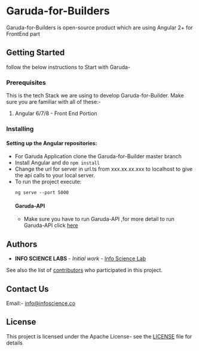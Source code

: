 # Garuda-for-Builders
Garuda-for-Builders is open-source product which are using Angular 2+ for FrontEnd part

## Getting Started

follow the below instructions to Start with Garuda-

### Prerequisites
This is the tech Stack we are using to develop Garuda-for-Builder. Make sure you are familiar with all of these:-
1. Angular 6/7/8 - Front End Portion



### Installing
#### Setting up the Angular repositories:
* For Garuda Application clone the Garuda-for-Builder master branch
* Install Angular and do ``` npm install ```
* Change the url for server in url.ts from xxx.xx.xx.xxx to localhost to give the api calls to your local server.
* To run the project execute:
    ``` 
    ng serve --port 5000
    
    ````
   #### Garuda-API
   * Make sure you have to run  Garuda-API ,for more detail to run Garuda-API click [here](https://github.com/InfoScienceLabs/Garuda-API)

## Authors

* **INFO SCIENCE LABS** - *Initial work* - [Info Science Lab](https://github.com/InfoScienceLabs)

See also the list of [contributors](https://github.com/Infosciencelabsdev/Garuda/graphs/contributors) who participated in this project.

## Contact Us
  Email:- info@infoscience.co
## License
This project is licensed under the Apache License- see the [LICENSE](https://github.com/InfoScienceLabs/Garuda-for-Builders/blob/master/LICENSE) file for details





